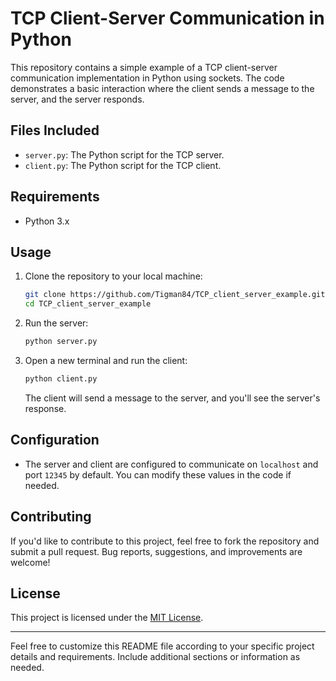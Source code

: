 # TCP Client-Server Communication in Python

This repository contains a simple example of a TCP client-server communication implementation in Python using sockets. The code demonstrates a basic interaction where the client sends a message to the server, and the server responds.

## Files Included

- `server.py`: The Python script for the TCP server.
- `client.py`: The Python script for the TCP client.

## Requirements

- Python 3.x

## Usage

1. Clone the repository to your local machine:

    ```bash
    git clone https://github.com/Tigman84/TCP_client_server_example.git
    cd TCP_client_server_example
    ```

2. Run the server:

    ```bash
    python server.py
    ```

3. Open a new terminal and run the client:

    ```bash
    python client.py
    ```

    The client will send a message to the server, and you'll see the server's response.

## Configuration

- The server and client are configured to communicate on `localhost` and port `12345` by default. You can modify these values in the code if needed.

## Contributing

If you'd like to contribute to this project, feel free to fork the repository and submit a pull request. Bug reports, suggestions, and improvements are welcome!

## License

This project is licensed under the [MIT License](LICENSE).

---

Feel free to customize this README file according to your specific project details and requirements. Include additional sections or information as needed.
